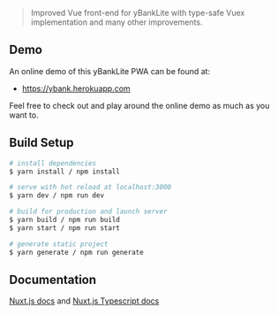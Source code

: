 > Improved Vue front-end for yBankLite with type-safe Vuex implementation and many other improvements.

## Demo
An online demo of this yBankLite PWA can be found at:

* https://ybank.herokuapp.com

Feel free to check out and play around the online demo as much as you want to.

## Build Setup

```bash
# install dependencies
$ yarn install / npm install

# serve with hot reload at localhost:3000
$ yarn dev / npm run dev

# build for production and launch server
$ yarn build / npm run build
$ yarn start / npm run start

# generate static project
$ yarn generate / npm run generate
```

## Documentation
[Nuxt.js docs](https://nuxtjs.org) and [Nuxt.js Typescript docs](https://typescript.nuxtjs.org)

